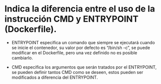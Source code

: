 # Indica la diferencia entre el uso de la instrucción CMD y ENTRYPOINT (Dockerfile).

+ ENTRYPOINT especifica un comando que siempre se ejecutará cuando se inicie el contenedor, su valor por defecto es “/bin/sh -c”, se puede modificar en el Dockerfile, pero una vez definido no es posible cambiarlo.

+ CMD especifica los argumentos que serán tratados por el ENTRYPOINT, se pueden definir tantos CMD como se deseen, estos pueden ser modificados a diferencia del ENTRYPOINT.
